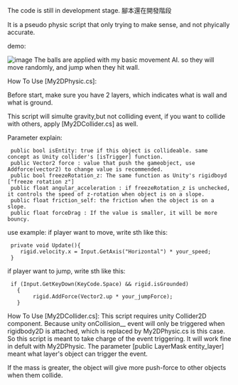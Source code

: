 The code is still in development stage.
腳本還在開發階段

It is a pseudo physic script that only trying to make sense, and not phyically accurate.


demo:

![image](https://i.imgur.com/augrQM0.gif)
The balls are applied with my basic movement AI. so they will move randomly, and jump when they hit wall.

How To Use [My2DPhysic.cs]:

  Before start, make sure you have 2 layers, which indicates what is wall and what is ground.
  
  This script will simulte gravity,but not colliding event, if you want to collide with others, apply [My2DCollider.cs] as well.
  
  Parameter explain:
  
     public bool isEntity: true if this object is collideable. same concept as Unity collider's [isTrigger] function.
     public Vector2 force : value that push the gameobject, use Addforce(vector2) to change value is recommended.
     public bool freezeRotation_z: The same function as Unity's rigidboyd ["freeze rotation z"]
     public float angular_acceleration : if freezeRotation_z is unchecked, it controls the speed of z-rotation when object is on a slope.
     public float friction_self: the friction when the object is on a slope.
     public float forceDrag : If the value is smaller, it will be more bouncy.
    
  use example:
    if player want to move, write sth like this:
    
     private void Update(){
        rigid.velocity.x = Input.GetAxis("Horizontal") * your_speed;
     }
    
   if player want to jump, write sth like this:
   
     if (Input.GetKeyDown(KeyCode.Space) && rigid.isGrounded)
       {
            rigid.AddForce(Vector2.up * your_jumpForce);
       }

How To Use [My2DCollider.cs]:
  This script requires unity Collider2D component.
  Because unity onCollision__ event will only be triggered when rigidbody2D is attached, which is replaced by My2DPhysic.cs is this case. So this script is meant to take charge of the event triggering.
  It will work fine in defult with My2DPhysic.
  The parameter [public LayerMask entity_layer] meant what layer's object can trigger the event.
  
  If the mass is greater, the object will give more push-force to other objects when them collide.
